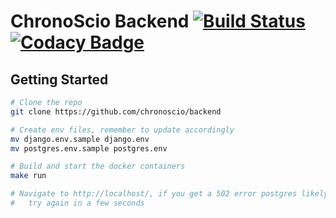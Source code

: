 # ChronoScio Backend [![Build Status](https://travis-ci.org/chronoscio/backend.svg?branch=master)](https://travis-ci.org/interactivemap/backend) [![Codacy Badge](https://api.codacy.com/project/badge/Grade/0074e97bc13b476ea3eec279483d3cab)](https://www.codacy.com/app/whirish/backend?utm_source=github.com&amp;utm_medium=referral&amp;utm_content=interactivemap/backend&amp;utm_campaign=Badge_Grade)

## Getting Started
```bash
# Clone the repo
git clone https://github.com/chronoscio/backend

# Create env files, remember to update accordingly
mv django.env.sample django.env
mv postgres.env.sample postgres.env

# Build and start the docker containers
make run

# Navigate to http://localhost/, if you get a 502 error postgres likely has not been initialized yet,
#   try again in a few seconds
```
